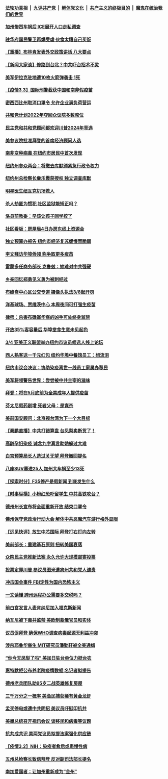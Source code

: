 

####  [法轮功真相](../../../../basic/blob/master/README.md?t=03040201) &nbsp;|&nbsp; [九评共产党](../../../../9ping.md/blob/master/README.md?t=03040201) &nbsp;|&nbsp; [解体党文化](../../../../jtdwh.md/blob/master/README.md?t=03040201)  &nbsp;|&nbsp; [共产主义的终极目的](../../../../gczydzjmd.md/blob/master/README.md?t=03040201) &nbsp;|&nbsp; [魔鬼在统治我们的世界](../../../../mgztzwmdsj.md/blob/master/README.md?t=03040201) 

#### [加州惨烈车祸后 ICE展开人口走私调查](../pages/nsc412/n12787217.md?t=03040201) 

#### [驻华府国民警卫再爆受虐 伙食太糟自己买饭](../pages/nsc412/n12787251.md?t=03040201) 

#### [【重播】布林肯发表外交政策讲话 八大要点](../pages/nsc412/n12785947.md?t=03040201) 

#### [【新闻大家谈】修路到台北？中共吓台招术不灵](../pages/nsc412/n12787163.md?t=03040201) 

#### [美军伊拉克驻地遭10枚火箭弹袭击 1死](../pages/nsc412/n12787106.md?t=03040201) 

#### [【疫情3.3】国际刑警截获中国和南非假疫苗](../pages/nsc412/n12786552.md?t=03040201) 

#### [密西西比州取消口罩令 允许企业满负荷营运](../pages/nsc412/n12786424.md?t=03040201) 

#### [共和党计划2022年夺回众议院多数席位](../pages/nsc412/n12785579.md?t=03040201) 

#### [民主党和共和党顾问都欢迎川普2024年竞选](../pages/nsc412/n12786018.md?t=03040201) 

#### [美参议院批准拜登的首席经济顾问人选](../pages/nsc412/n12786166.md?t=03040201) 

#### [南非变种病毒 在纽约市居民中首次发现](../pages/nsc412/n12786116.md?t=03040201) 

#### [纽约州参众两会：将撤去库默颁紧急行政令权力](../pages/nsc412/n12786105.md?t=03040201) 

#### [纽约州总检察长詹乐霞获授权 独立调查库默](../pages/nsc412/n12786119.md?t=03040201) 

#### [明星医生纽瓦克机场救人](../pages/nsc412/n12786099.md?t=03040201) 

#### [杀人劫匪为惯犯 社区监狱能矫正吗？](../pages/nsc412/n12786074.md?t=03040201) 

#### [洛县前教委：早该让孩子回学校了](../pages/nsc412/n12786138.md?t=03040201) 

#### [社区看板：房屋局4日办房东线上资源会](../pages/nsc412/n12786123.md?t=03040201) 

#### [独立预算办报告 纽约市经济复苏缓慢而脆弱](../pages/nsc412/n12786155.md?t=03040201) 

#### [李文拜访华埠侨领 称争取更多疫苗](../pages/nsc412/n12786110.md?t=03040201) 

#### [雷蒙多任商务部长 克鲁兹：她难对中共强硬](../pages/nsc412/n12785725.md?t=03040201) 

#### [乡亲回忆郑勇见义勇为被刺经过](../pages/nsc412/n12786189.md?t=03040201) 

#### [布碌崙中心区公交专道 摄像头执法3/8起开罚](../pages/nsc412/n12786102.md?t=03040201) 

#### [洋基球场、贾维茨中心 本周夜间可打强生疫苗](../pages/nsc412/n12786096.md?t=03040201) 

#### [律师：杀害布碌崙华裔的凶手可处终身监禁](../pages/nsc412/n12786093.md?t=03040201) 

#### [开放35%客容量后 华埠堂食生意未见起色](../pages/nsc412/n12786088.md?t=03040201) 

#### [3/4 亚美正义联盟举办纽约市议员候选人线上论坛](../pages/nsc412/n12786080.md?t=03040201) 

#### [西人熟客送一千元红包  纽约华埠中餐馆员工：想流泪](../pages/nsc412/n12786037.md?t=03040201) 

#### [纽约市议会决议：协助染疫离世一线员工家属办移民](../pages/nsc412/n12786035.md?t=03040201) 

#### [美军将领警告世界：尝尝被中共主宰的滋味](../pages/nsc412/n12785689.md?t=03040201) 

#### [拜登：将在5月底前为全美成年人提供疫苗](../pages/nsc412/n12785839.md?t=03040201) 

#### [芬太尼假药剧增 死者父母：是谋杀](../pages/nsc412/n12785897.md?t=03040201) 

#### [美前国安顾问：北京视台湾为下一个大目标](../pages/nsc412/n12785758.md?t=03040201) 

#### [【秦鹏直播】中共打错算盘 台凤梨卖断货了！](../pages/nsc412/n12785594.md?t=03040201) 

#### [高龄孕妇染疫 诚念九字真言助她躲过大难](../pages/nsc412/n12785341.md?t=03040201) 

#### [白宫预算局长人选过关无望 拜登撤回提名](../pages/nsc412/n12785696.md?t=03040201) 

#### [八座SUV塞进25人 加州大车祸至少13死](../pages/nsc412/n12785235.md?t=03040201) 

#### [【探索时分】F35停产是假新闻 到底发生什么](../pages/nsc412/n12785618.md?t=03040201) 

#### [【时事纵横】小粉红恐吓留学生 中共高铁攻台？](../pages/nsc412/n12785575.md?t=03040201) 

#### [德州州长宣布将全面重新开放 结束口罩令](../pages/nsc412/n12785565.md?t=03040201) 

#### [佛州保守党政治行动大会  解体中共恶魔汽车游行格外显眼](../pages/nsc412/n12785616.md?t=03040201) 

#### [【远见快评】放生中芯国际 拜登打右灯向左转](../pages/nsc412/n12785540.md?t=03040201) 

#### [美前部长：重建基石原则 扭转美国衰落](../pages/nsc412/n12784821.md?t=03040201) 

#### [众院民主党推新法案 永久允许大规模邮寄投票](../pages/nsc412/n12785502.md?t=03040201) 

#### [投票定罪川普 参议员图米遭宾州共和党人谴责](../pages/nsc412/n12785422.md?t=03040201) 

#### [冲击国会事件 FBI定性为国内恐怖主义](../pages/nsc412/n12785417.md?t=03040201) 

#### [一文读懂  跨州远程办公需要多交税吗？](../pages/nsc412/n12783677.md?t=03040201) 

#### [前白宫发言人麦肯纳尼加入福克斯新闻](../pages/nsc412/n12785301.md?t=03040201) 

#### [纳瓦尼被下毒并监禁 美欧制裁俄官员和实体](../pages/nsc412/n12785262.md?t=03040201) 

#### [议员促拜登 确保WHO调查病毒起源无利益冲突](../pages/nsc412/n12785284.md?t=03040201) 

#### [涉杀耶鲁华裔生 MIT研究员潘勤轩被全美通缉](../pages/nsc412/n12785158.md?t=03040201) 

#### [“你今天凤梨了吗” 美加日驻台单位力挺台农](../pages/nsc412/n12785123.md?t=03040201) 

#### [惠特默拒公布养老院疫情数据 名记者拟提告](../pages/nsc412/n12784954.md?t=03040201) 

#### [德州老兵团队助95岁二战英雄修复房屋](../pages/nsc412/n12784795.md?t=03040201) 

#### [三千万分之一概率 美渔民捕获稀有黄金龙虾](../pages/nsc412/n12784392.md?t=03040201) 

#### [孟买停电或遭中共阴招 美议员吁挺印抗共](../pages/nsc412/n12784962.md?t=03040201) 

#### [美墨总统召开视讯会议 谈移民和病毒等议题](../pages/nsc412/n12784836.md?t=03040201) 

#### [抗共成共识 美两党议员拟提法案强化供应链](../pages/nsc412/n12784677.md?t=03040201) 

#### [【疫情3.2】NIH：染疫者愈后或患慢性病](../pages/nsc412/n12784388.md?t=03040201) 

#### [五州总检察长致信拜登 反对副司法部长提名](../pages/nsc412/n12784326.md?t=03040201) 

#### [南加爱国者：让加州重新成为“金州”](../pages/nsc412/n12784072.md?t=03040201) 

